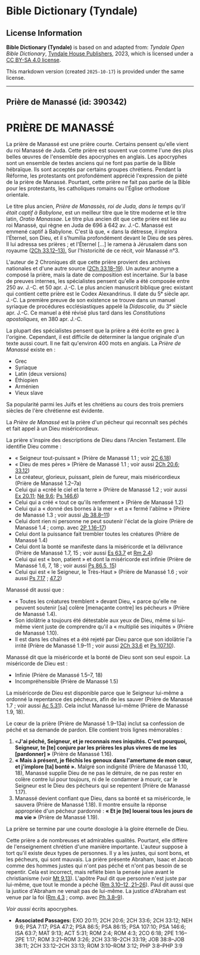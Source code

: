 # Bible Dictionary (Tyndale)

## License Information

**Bible Dictionary (Tyndale)** is based on and adapted from: _Tyndale Open Bible Dictionary_, [Tyndale House Publishers](https://tyndaleopenresources.com/), 2023, which is licensed under a [CC BY-SA 4.0 license](https://creativecommons.org/licenses/by-sa/4.0/legalcode.en).

This markdown version (created `2025-10-17`) is provided under the same license.



--------------------------------

## Prière de Manassé (id: 390342)

PRIÈRE DE MANASSÉ
=================

La prière de Manassé est une prière courte. Certains pensent qu'elle vient du roi Manassé de Juda. Cette prière est souvent vue comme l'une des plus belles œuvres de l'ensemble des apocryphes en anglais. Les apocryphes sont un ensemble de textes anciens qui ne font pas partie de la Bible hébraïque. Ils sont acceptés par certains groupes chrétiens. Pendant la Réforme, les protestants ont profondément apprécié l'expression de piété de la prière de Manassé. Pourtant, cette prière ne fait pas partie de la Bible pour les protestants, les catholiques romains ou l'Église orthodoxe orientale.

Le titre plus ancien, *Prière de Manassès, roi de Juda, dans le temps qu'il était captif à Babylone*, est un meilleur titre que le titre moderne et le titre latin, *Oratio Manassae*. Le titre plus ancien dit que cette prière est liée au roi Manassé, qui règne en Juda de 696 à 642 av. J.\-C. Manassé est emmené captif à Babylone. C'est là que, « dans la détresse, il implora l'Éternel, son Dieu, et il s'humilia profondément devant le Dieu de ses pères. Il lui adressa ses prières ; et l'Éternel \[...] le ramena à Jérusalem dans son royaume ([2Ch 33\.12–13\).](https://ref.ly/2Chr33:12-2Chr33:13) Sur l'historicité de ce récit, voir Manassé n°3\.

L'auteur de 2 Chroniques dit que cette prière provient des archives nationales et d'une autre source ([2Ch 33\.18–19](https://ref.ly/2Chr33:18-2Chr33:19)). Un auteur anonyme a composé la prière, mais la date de composition est incertaine. Sur la base de preuves internes, les spécialistes pensent qu'elle a été composée entre 250 av. J.\-C. et 50 apr. J.\-C. Le plus ancien manuscrit biblique grec existant qui contient cette prière est le Codex Alexandrinus. Il date du 5ᵉ siècle apr. J.\-C. La première preuve de son existence se trouve dans un manuel syriaque de procédures ecclésiastiques appelé la *Didascalie,* du 3ᵉ siècle apr. J.\-C. Ce manuel a été révisé plus tard dans les *Constitutions apostoliques,* en 380 apr. J.\-C.

La plupart des spécialistes pensent que la prière a été écrite en grec à l'origine. Cependant, il est difficile de déterminer la langue originale d'un texte aussi court. Il ne fait qu'environ 400 mots en anglais. La *Prière de Manassé* existe en :

* Grec
* Syriaque
* Latin (deux versions)
* Éthiopien
* Arménien
* Vieux slave

Sa popularité parmi les Juifs et les chrétiens au cours des trois premiers siècles de l'ère chrétienne est évidente.

La *Prière de Manassé* est la prière d'un pécheur qui reconnaît ses péchés et fait appel à un Dieu miséricordieux.

La prière s'inspire des descriptions de Dieu dans l'Ancien Testament. Elle identifie Dieu comme :

* « Seigneur tout\-puissant » (Prière de Manassé 1\.1 ; voir [2C 6\.18](https://ref.ly/2Cor6:18))
* « Dieu de mes pères » (Prière de Manassé 1\.1 ; voir aussi [2Ch 20\.6](https://ref.ly/2Chr20:6); [33\.12](https://ref.ly/2Chr33:12))
* Le créateur, glorieux, puissant, plein de fureur, mais miséricordieux (Prière de Manassé 1\.2–7a)
* Celui qui a «créé le ciel et la terre » (Prière de Manassé 1\.2 ; voir aussi [Ex 20\.11](https://ref.ly/Exod20:11); [Né 9\.6](https://ref.ly/Neh9:6); [Ps 146\.6](https://ref.ly/Ps146:6))
* Celui qui a créé « tout ce qu'ils renferment » (Prière de Manassé 1\.2\)
* Celui qui a « donné des bornes à la mer » et a « fermé l'abîme » (Prière de Manassé 1\.3 ; voir aussi [Jb 38\.8–11](https://ref.ly/Job38:8-Job38:11))
* Celui dont rien ni personne ne peut soutenir l'éclat de la gloire (Prière de Manassé 1\.4 ; comp. avec [2P 1\.16–17](https://ref.ly/2Pet1:16-2Pet1:17))
* Celui dont la puissance fait trembler toutes les créatures (Prière de Manassé 1\.4\)
* Celui dont la bonté se manifeste dans la miséricorde et la délivrance (Prière de Manassé 1\.7, 15 ; voir aussi [Es 63\.7](https://ref.ly/Isa63:7) et [Rm 2\.4](https://ref.ly/Rom2:4))
* Celui qui est « bon, patient » et dont la miséricorde est infinie (Prière de Manassé 1\.6, 7, 18 ; voir aussi [Ps 86\.5, 15](https://ref.ly/Ps86:5))
* Celui qui est « le Seigneur, le Très\-Haut » (Prière de Manassé 1\.6 ; voir aussi [Ps 7\.17](https://ref.ly/Ps7:17) ; [47\.2](https://ref.ly/Ps47:2))

Manassé dit aussi que :

* « Toutes les créatures tremblent » devant Dieu, « parce qu'elle ne peuvent soutenir \[sa] colère \[menaçante contre] les pécheurs » (Prière de Manassé 1\.4\).
* Son idolâtrie a toujours été détestable aux yeux de Dieu, même si lui\-même vient juste de comprendre qu'il a « multiplié ses iniquités » (Prière de Manassé 1\.10\).
* Il est dans les chaînes et a été rejeté par Dieu parce que son idolâtrie l'a irrité (Prière de Manassé 1\.9–11 ; voir aussi [2Ch 33\.6](https://ref.ly/2Chr33:6) et [Ps 107\.10](https://ref.ly/Ps107:10)).

Manassé dit que la miséricorde et la bonté de Dieu sont son seul espoir. La miséricorde de Dieu est :

* Infinie (Prière de Manassé 1\.5–7, 18\)
* Incompréhensible (Prière de Manassé 1\.5\)

La miséricorde de Dieu est disponible parce que le Seigneur lui\-même a ordonné la repentance des pécheurs, afin de les sauver (Prière de Manassé 1\.7 ; voir aussi [Ac 5\.31](https://ref.ly/Acts5:31)). Cela inclut Manassé lui\-même (Prière de Manassé 1\.9, 18\).

Le cœur de la prière (Prière de Manassé 1\.9–13a) inclut sa confession de péché et sa demande de pardon. Elle contient trois lignes mémorables :

1. «**J'ai péché, Seigneur, et je reconnais mes iniquités. C'est pourquoi, Seigneur, te \[te] conjure par les prières les plus vivres de me les \[pardonner] »** (Prière de Manassé 1\.16\).
2. **« Mais à présent, je fléchis les genoux dans l'amertume de mon cœur, et j'implore \[ta] bonté ».** Malgré son indignité (Prière de Manassé 1\.10, 18\), Manassé supplie Dieu de ne pas le détruire, de ne pas rester en colère contre lui pour toujours, ni de le condamner à mourir, car le Seigneur est le Dieu des pécheurs qui se repentent (Prière de Manassé 1\.17\).
3. Manassé devient confiant que Dieu, dans sa bonté et sa miséricorde, le sauvera (Prière de Manassé 1\.18\). Il montre ensuite la réponse appropriée d'un pécheur pardonné : **« Et je \[te] louerai tous les jours de ma vie »** (Prière de Manassé 1\.19\).

La prière se termine par une courte doxologie à la gloire éternelle de Dieu.

Cette prière a de nombreuses et admirables qualités. Pourtant, elle diffère de l'enseignement chrétien d'une manière importante. L'auteur suppose à tort qu'il existe deux types de personnes. Il y a les justes, qui sont bons, et les pécheurs, qui sont mauvais. La prière présente Abraham, Isaac et Jacob comme des hommes justes qui n'ont pas péché et n'ont pas besoin de se repentir. Cela est incorrect, mais reflète bien la pensée juive avant le christianisme (voir [Mt 9\.13](https://ref.ly/Matt9:13)). L'apôtre Paul dit que personne n'est juste par lui\-même, que tout le monde a péché ([Rm 3\.10–12, 21–26](https://ref.ly/Rom3:10-Rom3:12)). Paul dit aussi que la justice d'Abraham ne venait pas de lui\-même. La justice d'Abraham est venue par la foi ([Rm 4\.3](https://ref.ly/Rom4:3) ; comp. avec [Ph 3\.8–9](https://ref.ly/Phil3:8-Phil3:9)).

*Voir aussi* écrits apocryphes.

* **Associated Passages:** EXO 20:11; 2CH 20:6; 2CH 33:6; 2CH 33:12; NEH 9:6; PSA 7:17; PSA 47:2; PSA 86:5; PSA 86:15; PSA 107:10; PSA 146:6; ISA 63:7; MAT 9:13; ACT 5:31; ROM 2:4; ROM 4:3; 2CO 6:18; 2PE 1:16–2PE 1:17; ROM 3:21–ROM 3:26; 2CH 33:18–2CH 33:19; JOB 38:8–JOB 38:11; 2CH 33:12–2CH 33:13; ROM 3:10–ROM 3:12; PHP 3:8–PHP 3:9

